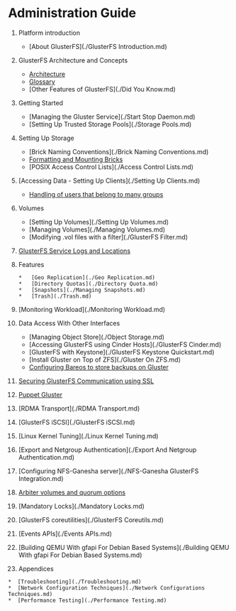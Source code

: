 # Administration Guide

1.  Platform introduction

	*  [About GlusterFS](./GlusterFS Introduction.md)
	
2.  GlusterFS Architecture and Concepts

	*  [Architecture](../Quick-Start-Guide/Architecture.md)
	*  [Glossary](../glossary.md)
	*  [Other Features of GlusterFS](./Did You Know.md)
	
3.  Getting Started

	*  [Managing the Gluster Service](./Start Stop Daemon.md)
	*  [Setting Up Trusted Storage Pools](./Storage Pools.md)
       
4. Setting Up Storage

	*  [Brick Naming Conventions](./Brick Naming Conventions.md)
	*  [Formatting and Mounting Bricks](./formatting-and-mounting-bricks.md)
	*  [POSIX Access Control Lists](./Access Control Lists.md)
       
5.  [Accessing Data - Setting Up Clients](./Setting Up Clients.md)
	*  [Handling of users that belong to many groups](./Handling-of-users-with-many-groups.md)
       
6.  Volumes

	*  [Setting Up Volumes](./Setting Up Volumes.md)
	*  [Managing Volumes](./Managing Volumes.md)
	*  [Modifying .vol files with a filter](./GlusterFS Filter.md)
	
7.  [GlusterFS Service Logs and Locations](./Logging.md)

8.  Features

        *   [Geo Replication](./Geo Replication.md)
        *   [Directory Quotas](./Directory Quota.md)
        *   [Snapshots](./Managing Snapshots.md)
        *   [Trash](./Trash.md)

11. [Monitoring Workload](./Monitoring Workload.md)

12. Data Access With Other Interfaces

	*  [Managing Object Store](./Object Storage.md)
	*  [Accessing GlusterFS using Cinder Hosts](./GlusterFS Cinder.md)
	*  [GlusterFS with Keystone](./GlusterFS Keystone Quickstart.md)
	*  [Install Gluster on Top of ZFS](./Gluster On ZFS.md)
	*  [Configuring Bareos to store backups on Gluster](./Bareos.md)
	
13.  [Securing GlusterFS Communication using SSL](./SSL.md)	
	
14.  [Puppet Gluster](./Puppet.md)

15.  [RDMA Transport](./RDMA Transport.md)
	
16.  [GlusterFS iSCSI](./GlusterFS iSCSI.md)

17.  [Linux Kernel Tuning](./Linux Kernel Tuning.md)

18.  [Export and Netgroup Authentication](./Export And Netgroup Authentication.md)

19.  [Configuring NFS-Ganesha server](./NFS-Ganesha GlusterFS Integration.md)

20.  [Arbiter volumes and quorum options](./arbiter-volumes-and-quorum.md)

21.  [Mandatory Locks](./Mandatory Locks.md)

22.  [GlusterFS coreutilities](./GlusterFS Coreutils.md)

23.  [Events APIs](./Events APIs.md)

24.  [Building QEMU With gfapi For Debian Based Systems](./Building QEMU With gfapi For Debian Based Systems.md)

25.  Appendices

    *  [Troubleshooting](./Troubleshooting.md)
	*  [Network Configuration Techniques](./Network Configurations Techniques.md)
	*  [Performance Testing](./Performance Testing.md)

